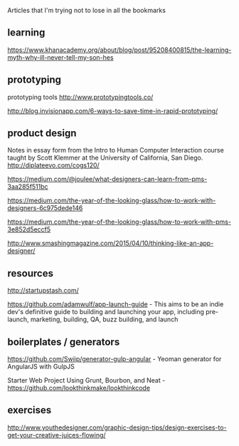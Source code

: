 Articles that I'm trying not to lose in all the bookmarks


## learning

https://www.khanacademy.org/about/blog/post/95208400815/the-learning-myth-why-ill-never-tell-my-son-hes


## prototyping

prototyping tools
http://www.prototypingtools.co/

http://blog.invisionapp.com/6-ways-to-save-time-in-rapid-prototyping/


## product design

Notes in essay form from the Intro to Human Computer Interaction course taught by Scott Klemmer at the University of California, San Diego.
http://diplateevo.com/cogs120/

https://medium.com/@joulee/what-designers-can-learn-from-pms-3aa285f511bc

https://medium.com/the-year-of-the-looking-glass/how-to-work-with-designers-6c975dede146

https://medium.com/the-year-of-the-looking-glass/how-to-work-with-pms-3e852d5eccf5

http://www.smashingmagazine.com/2015/04/10/thinking-like-an-app-designer/



## resources

http://startupstash.com/

https://github.com/adamwulf/app-launch-guide - This aims to be an indie dev's definitive guide to building and launching your app, including pre-launch, marketing, building, QA, buzz building, and launch



## boilerplates / generators

https://github.com/Swiip/generator-gulp-angular - Yeoman generator for AngularJS with GulpJS

Starter Web Project Using Grunt, Bourbon, and Neat - https://github.com/lookthinkmake/lookthinkcode



## exercises

http://www.youthedesigner.com/graphic-design-tips/design-exercises-to-get-your-creative-juices-flowing/
